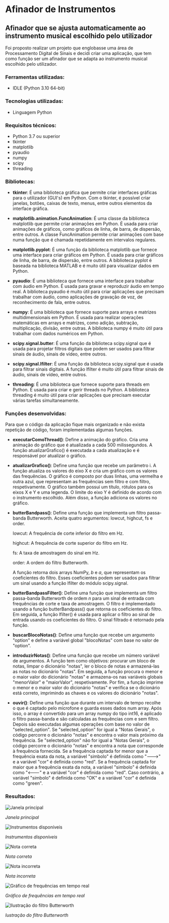 # Afinador de Instrumentos
## Afinador que se ajusta automaticamente ao instrumento musical escolhido pelo utilizador

Foi proposto realizar um projeto que englobasse uma área de Processamento Digital de Sinais e decidi criar uma aplicação, que tem como função ser um afinador que se adapta ao instrumento musical escolhido pelo utilizador.

### Ferramentas utilizadas:
- IDLE (Python 3.10 64-bit)

### Tecnologias utilizadas:
- Linguagem Python

### Requisitos técnicos:
- Python 3.7 ou superior
- tkinter
- matplotlib
- pyaudio
- numpy
- scipy
- threading

### Bibliotecas:

- __tkinter__: É uma biblioteca gráfica que permite criar interfaces gráficas para o utilizador (GUI's) em Python. Com o tkinter, é possível criar janelas, botões, caixas de texto, menus, entre outros elementos da interface gráfica.

- __matplotlib.animation.FuncAnimation__: É uma classe da biblioteca matplotlib que permite criar animações em Python. É usada para criar animações de gráficos, como gráficos de linha, de barra, de dispersão, entre outros. A classe FuncAnimation permite criar animações com base numa função que é chamada repetidamente em intervalos regulares.

- __matplotlib.pyplot__: É uma função da biblioteca matplotlib que fornece uma interface para criar gráficos em Python. É usada para criar gráficos de linha, de barra, de dispersão, entre outros. A biblioteca pyplot é baseada na biblioteca MATLAB e é muito útil para visualizar dados em Python.

- __pyaudio__: É uma biblioteca que fornece uma interface para trabalhar com áudio em Python. É usada para gravar e reproduzir áudio em tempo real. A biblioteca pyaudio é muito útil para criar aplicações que precisam trabalhar com áudio, como aplicações de gravação de voz, de reconhecimento de fala, entre outros.

- __numpy__: É uma biblioteca que fornece suporte para arrays e matrizes multidimensionais em Python. É usada para realizar operações matemáticas em arrays e matrizes, como adição, subtração, multiplicação, divisão, entre outras. A biblioteca numpy é muito útil para trabalhar com dados numéricos em Python.

- __scipy.signal.butter__: É uma função da biblioteca scipy.signal que é usada para projetar filtros digitais que podem ser usados para filtrar sinais de áudio, sinais de vídeo, entre outros.

- __scipy.signal.lfilter__: É uma função da biblioteca scipy.signal que é usada para filtrar sinais digitais. A função lfilter é muito útil para filtrar sinais de áudio, sinais de vídeo, entre outros.

- __threading__: É uma biblioteca que fornece suporte para threads em Python. É usada para criar e gerir threads no Python. A biblioteca threading é muito útil para criar aplicações que precisam executar várias tarefas simultaneamente.

### Funções desenvolvidas:
Para que o código da aplicação fique mais organizado e não exista repetição de código, foram implementadas algumas funções.

- __executarComoThread()__: Define a animação do gráfico. Cria uma animação do gráfico que é atualizada a cada 500 milissegundos. A função atualizarGrafico() é executada a cada atualização e é responsável por atualizar o gráfico.

- __atualizarGrafico()__: Define uma função que recebe um parâmetro i. A função atualiza os valores do eixo X e cria um gráfico com os valores das frequências. O gráfico é composto por duas linhas, uma vermelha e outra azul, que representam as frequências sem filtro e com filtro, respetivamente. O gráfico também possui um título, rótulos para os eixos X e Y e uma legenda. O limite do eixo Y é definido de acordo com o instrumento escolhido. Além disso, a função adiciona os valores no gráfico.

- __butterBandpass()__: Define uma função que implementa um filtro passa-banda Butterworth. Aceita quatro argumentos: lowcut, highcut, fs e order.

    lowcut: A frequência de corte inferior do filtro em Hz.

    highcut: A frequência de corte superior do filtro em Hz.

    fs: A taxa de amostragem do sinal em Hz.

    order: A ordem do filtro Butterworth. 

    A função retorna dois arrays NumPy, *b* e *a*, que representam os coeficientes do filtro. Esses coeficientes podem ser usados para filtrar um sinal usando a função lfilter do módulo scipy.signal.

- __butterBandpassFilter()__: Define uma função que implementa um filtro passa-banda Butterworth de ordem *n* para um sinal de entrada com frequências de corte e taxa de amostragem. O filtro é implementado usando a função butterBandpass() que retorna os coeficientes do filtro. Em seguida, a função lfilter() é usada para aplicar o filtro ao sinal de entrada usando os coeficientes do filtro. O sinal filtrado é retornado pela função.

- __buscarBlocoNotas()__: Define uma função que recebe um argumento "option" e define a variável global "blocoNotas" com base no valor de "option".

- __introduzirNotas()__: Define uma função que recebe um número variável de argumentos. A função tem como objetivos: procurar um bloco de notas, limpar o dicionário "notas", ler o bloco de notas e armazená-las as notas no dicionário "notas". Em seguida, a função procura o menor e o maior valor do dicionário "notas" e armazena-os nas variáveis globais "menorValor" e "maiorValor", respetivamente. Por fim, a função imprime o menor e o maior valor do dicionário "notas" e verifica se o dicionário está correto, imprimindo as chaves e os valores do dicionário "notas".

- __ouvir()__: Define uma função que durante um intervalo de tempo recolhe o que é captado pelo microfone e guarda esses dados num array. Após isso, o array é convertido para um array numpy do tipo int16, é aplicado o filtro passa-banda e são calculadas as frequências com e sem filtro.
Depois são executadas algumas operações com base no valor de "selected_option". Se "selected_option" for igual a "Notas Gerais", o código percorre o dicionário "notas" e encontra o valor mais próximo da frequência. Se "selected_option" não for igual a "Notas Gerais", o código percorre o dicionário "notas" e encontra a nota que corresponde à frequência fornecida. Se a frequência captada for menor que a frequência exata da nota, a variável "simbolo" é definida como "--->" e a variável "cor" é definida como "red". Se a frequência captada for maior que a frequência exata da nota, a variável "simbolo" é definida como "<---" e a variável "cor" é definida como "red". Caso contrário, a variável "simbolo" é definida como "OK" e a variável "cor" é definida como "green".

### Resultados:
![Janela principal](https://github.com/D1ogoCS/Afinador-de-Instrumentos/blob/main/imagens/janelaPrincipal.png)

*Janela principal*

![Instrumentos disponíveis](https://github.com/D1ogoCS/Afinador-de-Instrumentos/blob/main/imagens/instrumentosDisponiveis.png)

*Instrumentos disponíveis*

![Nota correta](https://github.com/D1ogoCS/Afinador-de-Instrumentos/blob/main/imagens/frequenciaCorreta.png)

*Nota correta*

![Nota incorreta](https://github.com/D1ogoCS/Afinador-de-Instrumentos/blob/main/imagens/frequenciaErrada.png)

*Nota incorreta*

![Gráfico de frequências em tempo real](https://github.com/D1ogoCS/Afinador-de-Instrumentos/blob/main/imagens/graficoFrequencias.png)

*Gráfico de frequências em tempo real*

![Ilustração do filtro Butterworth](https://github.com/D1ogoCS/Afinador-de-Instrumentos/blob/main/imagens/filtroButterworth.png)

*Iustração do filtro Butterworth*

